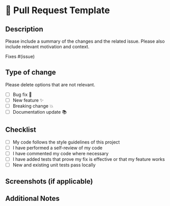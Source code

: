 # 🧠 Pull Request Template

## Description

Please include a summary of the changes and the related issue. Please also include relevant motivation and context.

Fixes #(issue)

## Type of change

Please delete options that are not relevant.

- [ ] Bug fix 🐞
- [ ] New feature ✨
- [ ] Breaking change 💥
- [ ] Documentation update 📚

## Checklist

- [ ] My code follows the style guidelines of this project
- [ ] I have performed a self-review of my code
- [ ] I have commented my code where necessary
- [ ] I have added tests that prove my fix is effective or that my feature works
- [ ] New and existing unit tests pass locally

## Screenshots (if applicable)

## Additional Notes
